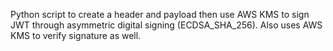 Python script to create a header and payload then use AWS KMS to sign JWT through asymmetric digital signing (ECDSA_SHA_256). Also uses AWS KMS to verify signature as well.


